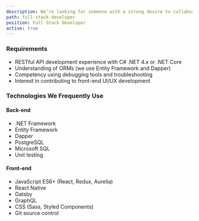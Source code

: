 ```yaml
---
description: We’re looking for someone with a strong desire to collaborate on architecting, building, and maintaining .NET Core APIs, SPAs, and mobile apps.
path: full-stack-developer
position: Full Stack Developer
active: true
---
```


### Requirements

- RESTful API development experience with C# .NET 4.x or .NET Core
- Understanding of ORMs (we use Entity Framework and Dapper)
- Competency using debugging tools and troubleshooting
- Interest in contributing to front-end UI/UX development

### Technologies We Frequently Use

#### Back-end

- .NET Framework
- Entity Framework
- Dapper
- PostgreSQL
- Microsoft SQL
- Unit testing

#### Front-end

- JavaScript ES6+ (React, Redux, Aurelia)
- React Native
- Gatsby
- GraphQL
- CSS (Sass, Styled Components)
- Git source control
